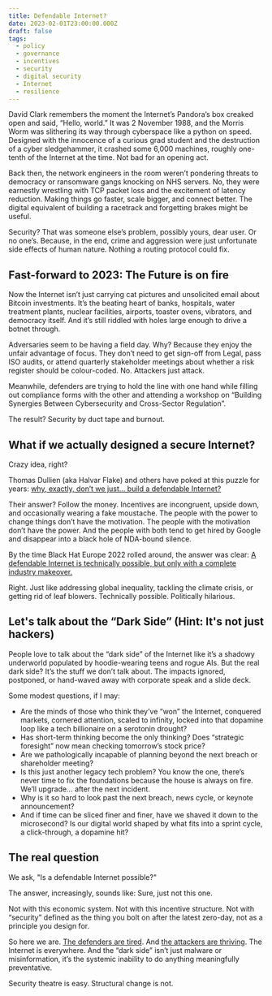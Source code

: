 ```yaml
---
title: Defendable Internet?
date: 2023-02-01T23:00:00.000Z
draft: false
tags:
  - policy
  - governance
  - incentives
  - security
  - digital security
  - Internet
  - resilience
---
```


David Clark remembers the moment the Internet’s Pandora’s box creaked open and said, “Hello, world.” It was 2 November 1988, and the Morris Worm was slithering its way through cyberspace like a python on speed. Designed with the innocence of a curious grad student and the destruction of a cyber sledgehammer, it crashed some 6,000 machines, roughly one-tenth of the Internet at the time. Not bad for an opening act.

Back then, the network engineers in the room weren’t pondering threats to democracy or ransomware gangs knocking on NHS servers. No, they were earnestly wrestling with TCP packet loss and the excitement of latency reduction. Making things go faster, scale bigger, and connect better. The digital equivalent of building a racetrack and forgetting brakes might be useful.

Security? That was someone else’s problem, possibly yours, dear user. Or no one’s. Because, in the end, crime and aggression were just unfortunate side effects of human nature. Nothing a routing protocol could fix.

## Fast-forward to 2023: The Future is on fire

Now the Internet isn’t just carrying cat pictures and unsolicited email about Bitcoin investments. It’s the beating heart of banks, hospitals, water treatment plants, nuclear facilities, airports, toaster ovens, vibrators, and democracy itself. And it’s still riddled with holes large enough to drive a botnet through.

Adversaries seem to be having a field day. Why? Because they enjoy the unfair advantage of focus. They don’t need to get sign-off from Legal, pass ISO audits, or attend quarterly stakeholder meetings about whether a risk register should be colour-coded. No. Attackers just attack.

Meanwhile, defenders are trying to hold the line with one hand while filling out compliance forms with the other and attending a workshop on “Building Synergies Between Cybersecurity and Cross-Sector Regulation”.

The result? Security by duct tape and burnout.

## What if we actually designed a secure Internet?

Crazy idea, right?

Thomas Dullien (aka Halvar Flake) and others have poked at this puzzle for years: [why, exactly, don’t we just… build a defendable Internet?](https://www.youtube.com/watch?v=PLJJY5UFtqY)

Their answer? Follow the money. Incentives are incongruent, upside down, and occasionally wearing a fake moustache. The people with the power to change things don’t have the motivation. The people with the motivation don’t have the power. And the people with both tend to get hired by Google and disappear into a black hole of NDA-bound silence.

By the time Black Hat Europe 2022 rolled around, the answer was clear: [A defendable Internet is technically possible, but only with a complete industry makeover.](https://portswigger.net/daily-swig/black-hat-europe-2022-a-defendable-internet-is-possible-but-only-with-industry-makeover)

Right. Just like addressing global inequality, tackling the climate crisis, or getting rid of leaf blowers. Technically possible. Politically hilarious.

## Let's talk about the “Dark Side” (Hint: It's not just hackers)

People love to talk about the “dark side” of the Internet like it’s a shadowy underworld populated by hoodie-wearing teens and rogue AIs. But the real dark side? It’s the stuff we don’t talk about. The impacts ignored, postponed, or hand-waved away with corporate speak and a slide deck.

Some modest questions, if I may:

* Are the minds of those who think they’ve “won” the Internet, conquered markets, cornered attention, scaled to infinity, locked into that dopamine loop like a tech billionaire on a serotonin drought? 
* Has short-term thinking become the only thinking? Does “strategic foresight” now mean checking tomorrow’s stock price? 
* Are we pathologically incapable of planning beyond the next breach or shareholder meeting? 
* Is this just another legacy tech problem? You know the one, there’s never time to fix the foundations because the house is always on fire. We’ll upgrade… after the next incident. 
* Why is it so hard to look past the next breach, news cycle, or keynote announcement? 
* And if time can be sliced finer and finer, have we shaved it down to the microsecond? Is our digital world shaped by what fits into a sprint cycle, a click-through, a dopamine hit? 

## The real question

We ask, "Is a defendable Internet possible?"

The answer, increasingly, sounds like: Sure, just not this one.

Not with this economic system. Not with this incentive structure. Not with “security” defined as the thing you bolt on after the latest zero-day, not as a principle you design for.

So here we are. [The defenders are tired](https://blue.tymyrddin.dev). And [the attackers are thriving](https://red.tymyrddin.dev). The Internet is everywhere. And the “dark side” isn’t just malware or misinformation, it’s the systemic inability to do anything meaningfully preventative.

Security theatre is easy. Structural change is not.
